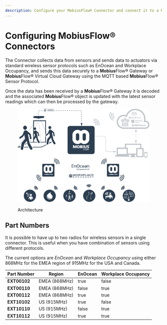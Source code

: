 ```yaml
---
description: Configure your MobiusFlow® Connector and connect it to a MobiusFlow® instance
---
```


# Configuring MobiusFlow® Connectors

The Connector collects data from sensors and sends data to actuators via standard wireless sensor protocols such as EnOcean and Workplace Occupancy, and sends this data securely to a **Mobius**Flow® Gateway or **Mobius**Flow® Virtual Cloud Gateway using the MQTT based **Mobius**Flow® Sensor Protocol.

Once the data has been received by a **Mobius**Flow® Gateway it is decoded and the associated **Mobius**Flow® object is updated with the latest sensor readings which can then be processed by the gateway.

<figure><img src="../../.gitbook/assets/3500-26-02-0030_MF-mobiusflow-connector-diagram-0-2-0.png" alt=""><figcaption><p>Architecture</p></figcaption></figure>

## Part Numbers

It is possible to have up to two radios for wireless sensors in a single connector. This is useful when you have combination of sensors using different protocols.&#x20;

The current options are _EnOcean_ and _Workplace Occupancy_ using either 868MHz for the EMEA region of 915MHz for the USA and Canada.

<table><thead><tr><th>Part Number</th><th>Region</th><th data-type="checkbox">EnOcean</th><th data-type="checkbox">Workplace Occupancy</th></tr></thead><tbody><tr><td><strong>EXT00102</strong></td><td>EMEA (868MHz)</td><td>true</td><td>false</td></tr><tr><td><strong>EXT00110</strong></td><td>EMEA (868MHz)</td><td>false</td><td>true</td></tr><tr><td><strong>EXT00112</strong></td><td>EMEA (868MHz)</td><td>true</td><td>true</td></tr><tr><td><strong>EXT10102</strong></td><td>US (915MHz)</td><td>true</td><td>false</td></tr><tr><td><strong>EXT10110</strong></td><td>US (915MHz)</td><td>false</td><td>true</td></tr><tr><td><strong>EXT10112</strong></td><td>US (915MHz)</td><td>true</td><td>true</td></tr></tbody></table>

